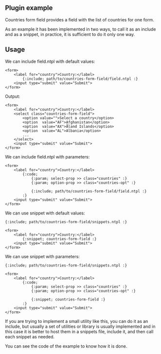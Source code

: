 Plugin example
--------------

Countries form field provides a field with the list of countries for one form.

As an example it has been implemented in two ways, to call it as an include and as a snippet, in practice, it is sufficient to do it only one way.

Usage
-----

We can include field.ntpl with default values:

```
<form>
    <label for="country">Country:</label>
        {:include; path/to/countries-form-field/field.ntpl :}
    <input type="submit" value="Submit">
</form>
```

Output:

```
<form>
    <label for="country">Country:</label>
    <select class="countries-form-field">
        <option value="">Select a country</option>
        <option  value="AF">Afghanistan</option>
        <option  value="AX">Åland Islands</option>
        <option  value="AL">Albania</option>
        ...
    </select>
    <input type="submit" value="Submit">
</form>

```

We can include field.ntpl with parameters:

```
<form>
    <label for="country">Country:</label>
        {:code;
            {:param; select-prop >> class="countries" :}
            {:param; option-prop >> class="countries-opt" :}

            {:include; path/to/countries-form-field/field.ntpl :}
        :}
    <input type="submit" value="Submit">
</form>
```

We can use snippet with default values:

```
{:include; path/to/countries-form-field/snippets.ntpl :}

<form>
    <label for="country">Country:</label>
        {:snippet; countries-form-field :}
    <input type="submit" value="Submit">
</form>
```

We can use snippet with parameters:

```
{:include; path/to/countries-form-field/snippets.ntpl :}

<form>
    <label for="country">Country:</label>
        {:code;
            {:param; select-prop >> class="countries" :}
            {:param; option-prop >> class="countries-opt" :}

            {:snippet; countries-form-field :}
        :}
    <input type="submit" value="Submit">
</form>
```

If you are trying to implement a small utility like this, you can do it as an include, but usually a set of utilities or library is usually implemented and in this case it is better to host them in a snippets file, include it, and then call each snippet as needed.

You can see the code of the example to know how it is done.
